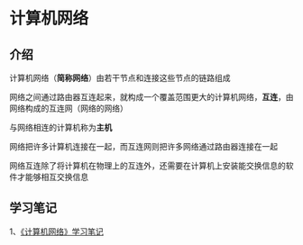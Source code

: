 # 计算机网络

## 介绍

计算机网络（**简称网络**）由若干节点和连接这些节点的链路组成

网络之间通过路由器互连起来，就构成一个覆盖范围更大的计算机网络，**互连**，由网络构成的互连网（网络的网络）

与网络相连的计算机称为**主机**

网络把许多计算机连接在一起，而互连网则把许多网络通过路由器连接在一起

网络互连除了将计算机在物理上的互连外，还需要在计算机上安装能交换信息的软件才能够相互交换信息

## 学习笔记

1、[《计算机网络》学习笔记](/notes/计算机基础/计算机网络/01)

